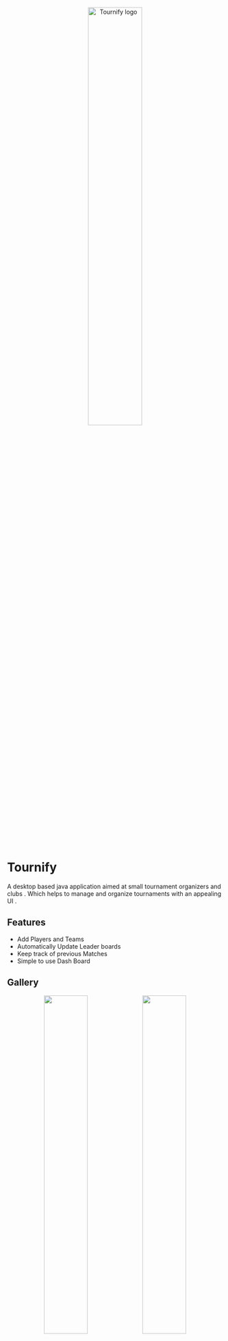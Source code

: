 


<br/>
<p align="center">
    <a href="https://sulu.io/" target="_blank">
        <img width="50%" src="https://cdn.discordapp.com/attachments/742360288510214206/761293404587032586/unknown.png" alt="Tournify logo">
    </a>
</p>

# Tournify

A desktop based java application aimed at small tournament organizers and clubs . Which helps to manage and organize tournaments with an appealing UI .

## Features
* Add Players and Teams
* Automatically Update Leader boards
* Keep track of previous Matches
* Simple to use Dash Board

## Gallery

<p align="center">
    <img src="https://cdn.discordapp.com/attachments/742360288510214206/761507289214484490/Screenshot_2020-10-02_at_2.03.34_PM.png" width="45%"></img> <img src="https://cdn.discordapp.com/attachments/742360288510214206/761507401349988352/Screenshot_2020-10-02_at_2.04.53_PM.png" width="45%"></img> <img src="https://cdn.discordapp.com/attachments/742360288510214206/761509018698776596/unknown.png" width="45%"></img> <img src="https://cdn.discordapp.com/attachments/742360288510214206/761510347361615892/unknown.png" width="45%"></img> <img src="https://cdn.discordapp.com/attachments/742360288510214206/761507344139419648/Screenshot_2020-10-02_at_2.03.51_PM.png" width="45%"></img>  <img src="https://cdn.discordapp.com/attachments/742360288510214206/761507400641413130/Screenshot_2020-10-02_at_2.04.34_PM.png" width="45%"></img>
</p>


## ✅&nbsp; Requirements
* JDK 14
* [KControls.jar](https://github.com/k33ptoo/KControls)

## TO-DO
1. Add a different class for a team owner which can manage the teams profile .
2. Make it available for players to register and the admin to verify the registrations.
3. Manage multiple tournaments.
4. Make the system handle exceptions for input.
5. Add a loading screen till the program loads.
6. Add auto draw fixtures.
